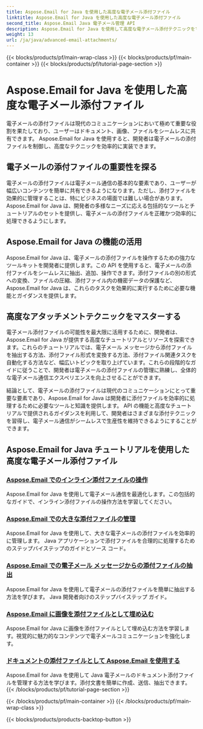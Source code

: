 ```yaml
---
title: Aspose.Email for Java を使用した高度な電子メール添付ファイル
linktitle: Aspose.Email for Java を使用した高度な電子メール添付ファイル
second_title: Aspose.Email Java 電子メール管理 API
description: Aspose.Email for Java を使用して高度な電子メール添付テクニックをマスターしてください。添付ファイルを効率的に処理するためのチュートリアルを参照してください。
weight: 13
url: /ja/java/advanced-email-attachments/
---
```


{{< blocks/products/pf/main-wrap-class >}}
{{< blocks/products/pf/main-container >}}
{{< blocks/products/pf/tutorial-page-section >}}

# Aspose.Email for Java を使用した高度な電子メール添付ファイル


電子メールの添付ファイルは現代のコミュニケーションにおいて極めて重要な役割を果たしており、ユーザーはドキュメント、画像、ファイルをシームレスに共有できます。 Aspose.Email for Java を使用すると、開発者は電子メールの添付ファイルを制御し、高度なテクニックを効率的に実装できます。

## 電子メールの添付ファイルの重要性を探る

電子メールの添付ファイルは電子メール通信の基本的な要素であり、ユーザーが幅広いコンテンツを簡単に共有できるようになります。ただし、添付ファイルを効果的に管理することは、特にビジネスの場面では難しい場合があります。 Aspose.Email for Java は、開発者の多様なニーズに応える包括的なツールとチュートリアルのセットを提供し、電子メールの添付ファイルを正確かつ効率的に処理できるようにします。

## Aspose.Email for Java の機能の活用

Aspose.Email for Java は、電子メールの添付ファイルを操作するための強力なツールキットを開発者に提供します。この API を使用すると、電子メールの添付ファイルをシームレスに抽出、追加、操作できます。添付ファイルの別の形式への変換、ファイルの圧縮、添付ファイル内の機密データの保護など、Aspose.Email for Java は、これらのタスクを効果的に実行するために必要な機能とガイダンスを提供します。

## 高度なアタッチメントテクニックをマスターする

電子メール添付ファイルの可能性を最大限に活用するために、開発者は、Aspose.Email for Java が提供する高度なチュートリアルとリソースを探索できます。これらのチュートリアルでは、電子メール メッセージから添付ファイルを抽出する方法、添付ファイル形式を変換する方法、添付ファイル関連タスクを自動化する方法など、幅広いトピックを取り上げています。これらの段階的なガイドに従うことで、開発者は電子メールの添付ファイルの管理に熟練し、全体的な電子メール通信エクスペリエンスを向上させることができます。

結論として、電子メールの添付ファイルは現代のコミュニケーションにとって重要な要素であり、Aspose.Email for Java は開発者に添付ファイルを効率的に処理するために必要なツールと知識を提供します。 API の機能と高度なチュートリアルで提供されるガイダンスを利用して、開発者はさまざまな添付テクニックを習得し、電子メール通信がシームレスで生産性を維持できるようにすることができます。

## Aspose.Email for Java チュートリアルを使用した高度な電子メール添付ファイル
### [Aspose.Email でのインライン添付ファイルの操作](./working-with-inline-attachments/)
Aspose.Email for Java を使用して電子メール通信を最適化します。この包括的なガイドで、インライン添付ファイルの操作方法を学習してください。
### [Aspose.Email での大きな添付ファイルの管理](./managing-large-attachments/)
Aspose.Email for Java を使用して、大きな電子メールの添付ファイルを効率的に管理します。 Java アプリケーションで添付ファイルを合理的に処理するためのステップバイステップのガイドとソース コード。
### [Aspose.Email での電子メール メッセージからの添付ファイルの抽出](./extracting-attachments-from-email-messages/)
Aspose.Email for Java を使用して電子メールの添付ファイルを簡単に抽出する方法を学びます。 Java 開発者向けのステップバイステップ ガイド。
### [Aspose.Email に画像を添付ファイルとして埋め込む](./embedding-images-as-attachments/)
Aspose.Email for Java に画像を添付ファイルとして埋め込む方法を学習します。視覚的に魅力的なコンテンツで電子メールコミュニケーションを強化します。
### [ドキュメントの添付ファイルとして Aspose.Email を使用する](./using-aspose-email-for-document-attachments/)
Aspose.Email for Java を使用して Java 電子メールのドキュメント添付ファイルを管理する方法を学びます。添付文書を簡単に作成、送信、抽出できます。
{{< /blocks/products/pf/tutorial-page-section >}}

{{< /blocks/products/pf/main-container >}}
{{< /blocks/products/pf/main-wrap-class >}}

{{< blocks/products/products-backtop-button >}}
